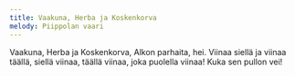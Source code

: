```yaml
---
title: Vaakuna, Herba ja Koskenkorva
melody: Piippolan vaari
---
```


Vaakuna, Herba ja Koskenkorva,
Alkon parhaita, hei.
Viinaa siellä ja viinaa täällä,
siellä viinaa, täällä viinaa,
joka puolella viinaa!
Kuka sen pullon vei!

